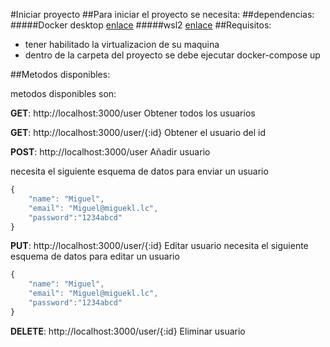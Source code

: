 #Iniciar proyecto
##Para iniciar el proyecto se necesita:
##dependencias:
#####Docker desktop [enlace](https://www.docker.com/products/docker-desktop/) 
#####wsl2 [enlace](https://learn.microsoft.com/en-us/windows/wsl/install-manual#:~:text=WSL2%20Linux%20kernel%20update%20package%20for%20x64%20machines) 
##Requisitos:
* tener habilitado la virtualizacion de su maquina 
* dentro de la carpeta del proyecto se debe ejecutar docker-compose up

##Metodos disponibles:

metodos disponibles son:

<b>GET</b>: http://localhost:3000/user  Obtener todos los usuarios

<b>GET</b>:  http://localhost:3000/user/{:id}  Obtener el usuario del id 

<b>POST</b>:  http://localhost:3000/user Añadir usuario 

necesita el siguiente esquema de datos para enviar un usuario
```javascript
{   
    "name": "Miguel", 
    "email": "Miguel@miguekl.lc", 
    "password":"1234abcd"
}
```
<b>PUT</b>: http://localhost:3000/user/{:id} Editar usuario 
necesita el siguiente esquema de datos para editar un usuario
```javascript
{   
    "name": "Miguel", 
    "email": "Miguel@miguekl.lc", 
    "password":"1234abcd"
}
```
<b>DELETE</b>: http://localhost:3000/user/{:id} Eliminar usuario 

